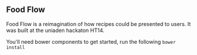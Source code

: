 ## Food Flow
Food Flow is a reimagination of how recipes could be presented to users. It was built at the uniaden hackaton HT14.

You'll need bower components to get started, run the following ``bower install``